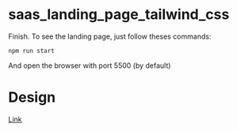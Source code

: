 # saas_landing_page_tailwind_css

Finish. To see the landing page, just follow theses commands: 

```
npm run start
```

And open the browser with port 5500 (by default)

# Design 

[Link](https://www.figma.com/file/xNa4uTPPsFuJ7IJBpJ5Wx4/Saas-landing-page-(Community)?node-id=1%3A3575&t=bYGZXRaa4kFbkrfr-0)
